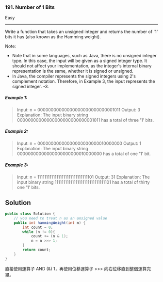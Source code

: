 ### 191. Number of 1 Bits
Easy

------------

Write a function that takes an unsigned integer and returns the number of '1' bits it has (also known as the Hamming weight).

Note:

- Note that in some languages, such as Java, there is no unsigned integer type. In this case, the input will be given as a signed integer type. It should not affect your implementation, as the integer's internal binary representation is the same, whether it is signed or unsigned.
- In Java, the compiler represents the signed integers using 2's complement notation. Therefore, in Example 3, the input represents the signed integer. -3.

##### Example 1:

> Input: n = 00000000000000000000000000001011
> Output: 3
> Explanation: The input binary string 00000000000000000000000000001011 has a total of three '1' bits.

##### Example 2:

> Input: n = 00000000000000000000000010000000
> Output: 1
> Explanation: The input binary string 00000000000000000000000010000000 has a total of one '1' bit.

##### Example 3:

> Input: n = 11111111111111111111111111111101
> Output: 31
> Explanation: The input binary string 11111111111111111111111111111101 has a total of thirty one '1' bits.

## Solution
```java
public class Solution {
    // you need to treat n as an unsigned value
    public int hammingWeight(int n) {
        int count = 0;
        while (n != 0){
            count += (n & 1);
            n = n >>> 1;
        }
        return count;
    }
}
```
直接使用運算子 AND (&) 1，再使用位移運算子 >>> 向右位移直到整個運算完畢。